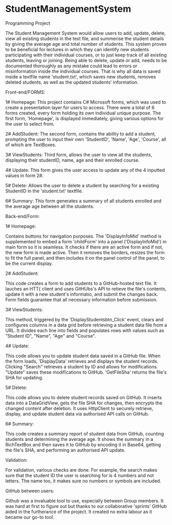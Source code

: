 # StudentManagementSystem
Programming Project 

The Student Management System would allow users to add, update, delete,  view all existing students in the text file, and summerise the student details by giving the average age and total number of students. This system proves to be beneficial for lectures in which they can identify new students participating with their individual courses, or to just keep track of all existing students, leaving or joining. Being able to delete, update or add, needs to be documented thoroughly as any mistake could lead to errors or misinformation inside the individual courses. That is why all data is saved inside a textfile name 'student.txt', which saves new students, removes deleted students, as well as the updated students' information.


Front-end/FORMS:


1# Homepage:
This project contains C# Microsoft forms, which was used to create a presentation layer for users to access. There were a total of 6 forms created, every form holding its own individual unique purpose. The first form, 'Homepage', is displayed immediately, giving various options for the user to select from.

2# AddStudent:
The second form, contains the ability to add a student, prompting the user to input their own 'StudentID', 'Name', 'Age', 'Course', all of which are TextBoxes.

3# ViewStudents:
Third form, allows the user to view all the students, displaying their studentID, name, age and their enrolled course.

4# Update:
This form gives the user access to update any of the 4 inputted values in form 2#.

5# Delete:
Allows the user to delete a student by searching for a existing StudentID in the 'student.txt' textfile.

6# Summary:
This form generates a summary of all students enrolled and the average age between all the students.



Back-end/Form:

1# Homepage:

Contains buttons for navigation purposes. The 'DisplayInfoMid' method is supplemented to embed a form 'childForm' into a panel ('DisplayInfoMid') in main form so it is seamless. It checks if there are an active form and if not, the new form is made active. Then it removes the borders, resizes the form to fit the full panel, and then includes it on the panel control of the panel, to be the current display.

2# AddStudent:

This code creates a form to add students to a GitHub-hosted text file. It lauches an HTT{ client and uses GitHUbs's API to retieve the file's contents, update it with a  new student's informatio, and submit the changes back. Form fields guarantee that all necessary information before submission.

3# ViewStudents:

This method, triggered by the 'DisplayStudentsbtn_Click' event, clears and configures columns in a data grid before retrieving a student data file from a URL. It divides each line into fields and populates rows with values such as "Student ID", "Name", "Age" and "Course".

4# Update:

This code allows you to update student data saved in a GitHub file. When the form loads, 'DisplayData' retrieves and displays the student records. Clicking "Search" retrieves a student by ID and allows for modifications. "Update" saves these modifications to GitHub. 'GetFileSha' returns the file's SHA for updating.

5# Delete:

This code allows you to delete student records saved on GitHub. It inserts data into a DataGridView, gets the file SHA for changes, then encrypts the changed content after deletion. It uses HttpClient to securely retrieve, display, and update student data via authorised API calls on GitHub.

6# Summary:

This code creates a summary report of student data from GitHub, counting students and determining the average age. It shows the summary in a RichTextBox and then saves it to GitHub by encoding it in Base64, getting the file's SHA, and performing an authorised API update.


Validation:

For validation, various checks are done. For example, the search makes sure that the student ID the user is searching for is 4 numbers and not letters. The name too, it makes sure no numbers or symbols are included.


GitHub between users:

Github was a invaluable tool to use, especially between Group members. It was hard at first to figure out but thanks to our collaborative 'sprints' GitHub aided in the furtherance of the project. It created no extra labour as it became our go-to tool.
